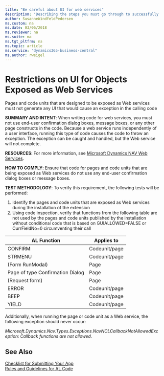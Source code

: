 ```yaml
---
title: "Be careful about UI for web services"
description: "Describing the steps you must go through to successfully submit your app to AppSource."
author: SusanneWindfeldPedersen
ms.custom: na
ms.date: 03/06/2018
ms.reviewer: na
ms.suite: na
ms.tgt_pltfrm: na
ms.topic: article
ms.service: "dynamics365-business-central"
ms.author: rweigel
---
```


# Restrictions on UI for Objects Exposed as Web Services

Pages and code units that are designed to be exposed as Web services must not generate any UI that would cause an exception in the calling code

**SUMMARY AND INTENT**: When writing code for web services, you must not use end-user confirmation dialog boxes, message boxes, or any other page constructs in the code. Because a web service runs independently of a user interface, running this type of code causes the code to throw an exception. The exception can be caught and handled, but the Web service will not complete.

**RESOURCES**: For more information, see [Microsoft Dynamics NAV Web Services](/dynamics-nav/Microsoft-Dynamics-NAV-Web-Services-Overview).

**HOW TO COMPLY**: Ensure that code for pages and code units that are being exposed as Web services do not use any end-user confirmation dialog boxes or message boxes.

**TEST METHODOLOGY**: To verify this requirement, the following tests will be performed:
1. Identify the pages and code units that are exposed as Web services during the installation of the extension
2. Using code inspection, verify that functions from the following table are not used by the pages and code units published by the installation without conditional code that is based on GUIALLOWED=FALSE or CurrFieldNo=0 circumventing their call

|AL Function|Applies to|
|-----------|----------|
|CONFIRM|Codeunit/page|
|STRMENU|Codeunit/page|
|(Form RunModal)|Page|
|Page of type Confirmation Dialog|Page|
|(Request form)|Page|
|ERROR|Codeunit/page|
|BEEP|Codeunit/page|
|YIELD|Codeunit/page|

Additionally, when running the page or code unit as a Web service, the following exception should never occur:

*Microsoft.Dynamics.Nav.Types.Exceptions.NavNCLCallbackNotAllowedException: Callback functions are not allowed.*

## See Also
[Checklist for Submitting Your App](../developer/devenv-checklist-submission.md)  
[Rules and Guidelines for AL Code](apptest-overview.md)  
